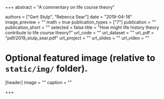 +++
abstract = "A commentary on life course theory"

authors = ["Gert Stulp", "Rebecca Sear"]
date = "2019-04-18"
image_preview = ""
math = true
publication_types = ["7"]
publication = ""
publication_short = ""
selected = false
title = "How might life history theory contribute to life course theory?"
url_code = ""
url_dataset = ""
url_pdf = "pdf/2019_stulp_sear.pdf"
url_project = ""
url_slides = ""
url_video = ""

# Optional featured image (relative to `static/img/` folder).
[header]
image = ""
caption = ""

+++
